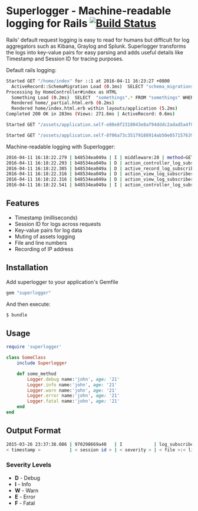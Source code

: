 Superlogger - Machine-readable logging for Rails [![Build Status](https://travis-ci.org/moexmen/superlogger.svg?branch=master)](https://travis-ci.org/moexmen/superlogger)
=======

Rails' default request logging is easy to read for humans but difficult for log aggregators such as Kibana, Graylog and Splunk. Superlogger transforms the logs into key-value pairs for easy parsing and adds useful details like Timestamp and Session ID for tracing purposes.

Default rails logging:
```sh
Started GET "/home/index" for ::1 at 2016-04-11 16:23:27 +0800
  ActiveRecord::SchemaMigration Load (0.1ms)  SELECT "schema_migrations".* FROM "schema_migrations"
Processing by HomeController#index as HTML
  Something Load (0.2ms)  SELECT  "somethings".* FROM "somethings" WHERE "somethings"."paper" = ? AND "somethings"."stone" = ?  ORDER BY "somethings"."id" ASC LIMIT 1  [["paper", "123"], ["stone", "456"]]
  Rendered home/_partial.html.erb (0.2ms)
  Rendered home/index.html.erb within layouts/application (5.2ms)
Completed 200 OK in 283ms (Views: 271.6ms | ActiveRecord: 0.6ms)

Started GET "/assets/application.self-e80e8f2318043e8af94dddc2adad5a4f09739a8ebb323b3ab31cd71d45fd9113.css?body=1" for ::1 at 2016-04-11 16:23:27 +0800

Started GET "/assets/application.self-8f06a73c35179188914ab50e057157639fce1401c1cdca640ac9cec33746fc5b.js?body=1" for ::1 at 2016-04-11 16:23:27 +0800
```

Machine-readable logging with Superlogger:
```sh
2016-04-11 16:18:22.279 | b48534ea049a | I | middleware:28 | method=GET | path=/home/index | ip=::1
2016-04-11 16:18:22.293 | b48534ea049a | D | action_controller_log_subscriber:9 | controller=HomeController | action=index | params={}
2016-04-11 16:18:22.305 | b48534ea049a | D | active_record_log_subscriber:24 | sql=SELECT  "somethings".* FROM "somethings" WHERE "somethings"."paper" = ? AND "somethings"."stone" = ?  ORDER BY "somethings"."id" ASC LIMIT 1 | params=["'123'", "'456'"] | duration=0.48
2016-04-11 16:18:22.316 | b48534ea049a | D | action_view_log_subscriber:6 | view=_partial.html.erb | duration=0.3
2016-04-11 16:18:22.316 | b48534ea049a | D | action_view_log_subscriber:6 | view=index.html.erb | duration=5.6
2016-04-11 16:18:22.541 | b48534ea049a | I | action_controller_log_subscriber:29 | status=200 | total_duration=247.16 | view_duration=235.25 | db_duration=0.78
```

## Features ##
- Timestamp (milliseconds)
- Session ID for logs across requests
- Key-value pairs for log data
- Muting of assets logging
- File and line numbers
- Recording of IP address

## Installation ##

Add superlogger to your application's Gemfile

```ruby
gem "superlogger"
```

And then execute:

```sh
$ bundle
```

## Usage ##

```ruby
require 'superlogger'

class SomeClass
    include Superlogger

    def some_method
        Logger.debug name:'john', age: '21'
        Logger.info name:'john', age: '21'
        Logger.warn name:'john', age: '21'
        Logger.error name:'john', age: '21'
        Logger.fatal name:'john', age: '21'
    end
end
```

## Output Format ##
```sh
2015-03-26 23:37:38.086 | 970298669a40   | I            | log_subscriber:24           | status:200 | total:858.35 | view:597.46 | db:34.96
< timestamp >           | < session id > | < severity > | < file >:< line num >       | < data you pass in ... >
```

### Severity Levels ###
- **D** - Debug
- **I** - Info
- **W** - Warn
- **E** - Error
- **F** - Fatal
